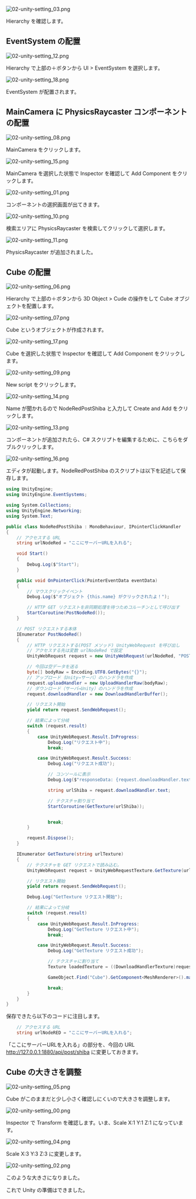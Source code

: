 ![02-unity-setting_03.png](images/02-unity-setting/02-unity-setting_03.png)

Hierarchy を確認します。

## EventSystem の配置

![02-unity-setting_12.png](images/02-unity-setting/02-unity-setting_12.png)

Hierarchy で上部の＋ボタンから UI > EventSystem を選択します。

![02-unity-setting_18.png](images/02-unity-setting/02-unity-setting_18.png)

EventSystem が配置されます。

## MainCamera に PhysicsRaycaster コンポーネントの配置

![02-unity-setting_08.png](images/02-unity-setting/02-unity-setting_08.png)

MainCamera をクリックします。

![02-unity-setting_15.png](images/02-unity-setting/02-unity-setting_15.png)

MainCamera を選択した状態で Inspector を確認して Add Component をクリックします。

![02-unity-setting_01.png](images/02-unity-setting/02-unity-setting_01.png)

コンポーネントの選択画面が出てきます。

![02-unity-setting_10.png](images/02-unity-setting/02-unity-setting_10.png)

検索エリアに PhysicsRaycaster を検索してクリックして選択します。

![02-unity-setting_11.png](images/02-unity-setting/02-unity-setting_11.png)

PhysicsRaycaster が追加されました。

## Cube の配置

![02-unity-setting_06.png](images/02-unity-setting/02-unity-setting_06.png)

Hierarchy で上部の＋ボタンから 3D Object > Cude の操作をして Cube オブジェクトを配置します。

![02-unity-setting_07.png](images/02-unity-setting/02-unity-setting_07.png)

Cube というオブジェクトが作成されます。

![02-unity-setting_17.png](images/02-unity-setting/02-unity-setting_17.png)

Cube を選択した状態で Inspector を確認して Add Component をクリックします。

![02-unity-setting_09.png](images/02-unity-setting/02-unity-setting_09.png)

New script をクリックします。

![02-unity-setting_14.png](images/02-unity-setting/02-unity-setting_14.png)

Name が聞かれるので NodeRedPostShiba と入力して Create and Add をクリックします。

![02-unity-setting_13.png](images/02-unity-setting/02-unity-setting_13.png)

コンポーネントが追加されたら、C# スクリプトを編集するために、こちらをダブルクリックします。

![02-unity-setting_16.png](images/02-unity-setting/02-unity-setting_16.png)

エディタが起動します。NodeRedPostShiba のスクリプトは以下を記述して保存します。

```csharp
using UnityEngine;
using UnityEngine.EventSystems;

using System.Collections;
using UnityEngine.Networking;
using System.Text;

public class NodeRedPostShiba : MonoBehaviour, IPointerClickHandler
{
    // アクセスする URL
    string urlNodeRed = "ここにサーバーURLを入れる";

    void Start()
    {
        Debug.Log($"Start");
    }

    public void OnPointerClick(PointerEventData eventData)
    {
        // マウスクリックイベント
        Debug.Log($"オブジェクト {this.name} がクリックされたよ！");

        // HTTP GET リクエストを非同期処理を待つためコルーチンとして呼び出す
        StartCoroutine(PostNodeRed());
    }

    // POST リクエストする本体
    IEnumerator PostNodeRed()
    {
        // HTTP リクエストする(POST メソッド) UnityWebRequest を呼び出し
        // アクセスする先は変数 urlNodeRed で設定
        UnityWebRequest request = new UnityWebRequest(urlNodeRed, "POST");

        // 今回は空データを送る
        byte[] bodyRaw = Encoding.UTF8.GetBytes("{}");
        // アップロード（Unity→サーバ）のハンドラを作成
        request.uploadHandler = new UploadHandlerRaw(bodyRaw);
        // ダウンロード（サーバ→Unity）のハンドラを作成
        request.downloadHandler = new DownloadHandlerBuffer();

        // リクエスト開始
        yield return request.SendWebRequest();

        // 結果によって分岐
        switch (request.result)
        {
            case UnityWebRequest.Result.InProgress:
                Debug.Log("リクエスト中");
                break;

            case UnityWebRequest.Result.Success:
                Debug.Log("リクエスト成功");

                // コンソールに表示
                Debug.Log($"responseData: {request.downloadHandler.text}");

                string urlShiba = request.downloadHandler.text;

                // テクスチャ割り当て
                StartCoroutine(GetTexture(urlShiba));


                break;
        }

        request.Dispose();
    }

    IEnumerator GetTexture(string urlTexture)
    {
        // テクスチャを GET リクエストで読み込む。
        UnityWebRequest request = UnityWebRequestTexture.GetTexture(urlTexture);

        // リクエスト開始
        yield return request.SendWebRequest();

        Debug.Log("GetTexture リクエスト開始");

        // 結果によって分岐
        switch (request.result)
        {
            case UnityWebRequest.Result.InProgress:
                Debug.Log("GetTexture リクエスト中");
                break;

            case UnityWebRequest.Result.Success:
                Debug.Log("GetTexture リクエスト成功");

                // テクスチャに割り当て
                Texture loadedTexture = ((DownloadHandlerTexture)request.downloadHandler).texture;

                GameObject.Find("Cube").GetComponent<MeshRenderer>().material.SetTexture("_MainTex", loadedTexture);

                break;
        }
    }
}
```

保存できたら以下のコードに注目します。

```csharp
    // アクセスする URL
    string urlNodeRED = "ここにサーバーURLを入れる";
```

「ここにサーバーURLを入れる」の部分を、今回の URL http://127.0.0.1:1880/api/post/shiba に変更しておきます。

## Cube の大きさを調整

![02-unity-setting_05.png](images/02-unity-setting/02-unity-setting_05.png)

Cube がこのままだと少し小さく確認しにくいので大きさを調整します。

![02-unity-setting_00.png](images/02-unity-setting/02-unity-setting_00.png)

Inspector で Transform を確認します。いま、Scale X:1 Y:1 Z:1 になっています。

![02-unity-setting_04.png](images/02-unity-setting/02-unity-setting_04.png)

Scale X:3 Y:3 Z:3 に変更します。

![02-unity-setting_02.png](images/02-unity-setting/02-unity-setting_02.png)

このような大きさになりました。

これで Unity の準備はできました。

